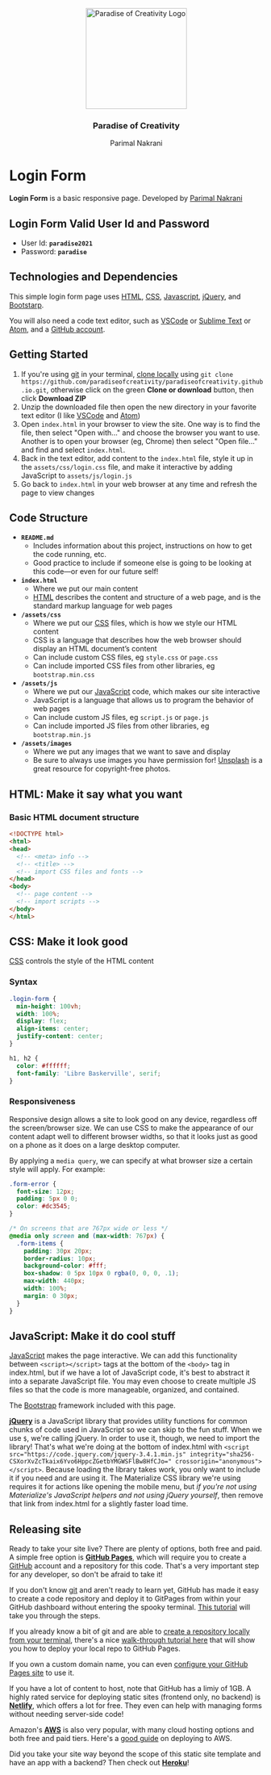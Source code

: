 <p align="center">
  <a href="http://paradiseofcreativity.wordpress.com/">
    <img src="https://paradiseofcreativity.files.wordpress.com/2021/01/paradise.png" alt="Paradise of Creativity Logo" width="200" height="auto">
  </a>
</p>

<h3 align="center">Paradise of Creativity</h3>

<p align="center">
  Parimal Nakrani
</p>

# Login Form

**Login Form** is a basic responsive page. Developed by [Parimal Nakrani](http://paradiseofcreativity.wordpress.com/)

## Login Form Valid User Id and Password
* User Id: **`paradise2021`**
* Password: **`paradise`**

## Technologies and Dependencies

This simple login form page uses [HTML](https://developer.mozilla.org/en-US/docs/Web/HTML),
[CSS](https://developer.mozilla.org/en-US/docs/Web/CSS),
[Javascript](https://developer.mozilla.org/en-US/docs/Web/javascript),
[jQuery](https://jquery.com/), and [Bootstarp](https://getbootstrap.com/).

You will also need a code text editor, such as [VSCode](https://code.visualstudio.com/) or
[Sublime Text](https://www.sublimetext.com/3) or [Atom](https://atom.io/), and a [GitHub account](https://github.com/join).

## Getting Started

1. If
you're using [git](https://git-scm.com/) in your terminal,
[clone locally](https://git-scm.com/book/en/v2/Git-Basics-Getting-a-Git-Repository) using
`git clone https://github.com/paradiseofcreativity/paradiseofcreativity.github.io.git`, otherwise click on the green **Clone or
download** button, then click **Download ZIP**
4. Unzip the downloaded file then open the new directory in your favorite text editor (I like
[VSCode](https://code.visualstudio.com/) and [Atom](https://atom.io/))
5. Open `index.html` in your browser to view the site. One way is to find the file, then select
"Open with..." and choose the browser you want to use. Another is to open your browser (eg, Chrome)
then select "Open file..." and find and select `index.html`.
6. Back in the text editor, add content to the `index.html` file, style it up in the
`assets/css/login.css` file, and make it interactive by adding JavaScript to `assets/js/login.js`
7. Go back to `index.html` in your web browser at any time and refresh the page to view changes

## Code Structure

* **`README.md`**
  * Includes information about this project, instructions on how to get the code running, etc.
  * Good practice to include if someone else is going to be looking at this code—or even for our
  future self!
* **`index.html`**
  * Where we put our main content
  * [HTML](https://developer.mozilla.org/en-US/docs/Web/HTML) describes the content and structure of a web page, and
  is the standard markup language for web pages
* **`/assets/css`**
  * Where we put our [CSS](https://developer.mozilla.org/en-US/docs/Web/CSS) files, which is how we style our HTML content
  * CSS is a language that describes how the web browser should display an HTML document’s content
  * Can include custom CSS files, eg `style.css` or `page.css`
  * Can include imported CSS files from other libraries, eg `bootstrap.min.css`
* **`/assets/js`**
  * Where we put our [JavaScript](https://developer.mozilla.org/en-US/docs/Web/javascript) code, which makes our site
  interactive
  * JavaScript is a language that allows us to program the behavior of web pages
  * Can include custom JS files, eg `script.js` or `page.js`
  * Can include imported JS files from other libraries, eg `bootstrap.min.js`
* **`/assets/images`**
  * Where we put any images that we want to save and display
  * Be sure to always use images you have permission for! [Unsplash](https://unsplash.com/) is a
  great resource for copyright-free photos.


## HTML: Make it say what you want

### Basic HTML document structure

```html
<!DOCTYPE html>
<html>
<head>
  <!-- <meta> info -->
  <!-- <title> -->
  <!-- import CSS files and fonts -->
</head>
<body>
  <!-- page content -->
  <!-- import scripts -->
</body>
</html>
```

## CSS: Make it look good

[CSS](https://developer.mozilla.org/en-US/docs/Web/CSS) controls the style of the HTML content


### Syntax

```css
.login-form {
  min-height: 100vh;
  width: 100%;
  display: flex;
  align-items: center;
  justify-content: center;
}

h1, h2 {
  color: #ffffff;
  font-family: 'Libre Baskerville', serif;
}
```

### Responsiveness
Responsive design allows a site to look good on any device, regardless off the screen/browser size.
We can use CSS to make the appearance of our content adapt well to different browser widths, so that
it looks just as good on a phone as it does on a large desktop computer.

By applying a `media query`, we can specify at what browser size a certain style will apply.
For example:
```css
.form-error {
  font-size: 12px;
  padding: 5px 0 0;
  color: #dc3545;
}

/* On screens that are 767px wide or less */
@media only screen and (max-width: 767px) {
  .form-items {
    padding: 30px 20px;
    border-radius: 10px;
    background-color: #fff;
    box-shadow: 0 5px 10px 0 rgba(0, 0, 0, .1);
    max-width: 440px;
    width: 100%;
    margin: 0 30px;
  }
}
```

## JavaScript: Make it do cool stuff

[JavaScript](https://developer.mozilla.org/en-US/docs/Web/JavaScript) makes the page interactive. We
can add this functionality between `<script></script>` tags at the bottom of the `<body>` tag in
index.html, but if we have a lot of JavaScript code, it's best to abstract it into a separate JavaScript file.
You may even choose to create multiple JS files so that the code is more manageable, organized, and
contained.

The [Bootstrap](https://getbootstrap.com/) framework included with this page.

[**jQuery**](https://jquery.com/) is a JavaScript library that provides utility functions for
common chunks of code used in JavaScript so we can skip to the fun stuff. When we use `$`, we're
calling jQuery. In order to use it, though, we need to import the library! That's what we're doing
at the bottom of index.html with
`<script src="https://code.jquery.com/jquery-3.4.1.min.js" integrity="sha256-CSXorXvZcTkaix6Yvo6HppcZGetbYMGWSFlBw8HfCJo=" crossorigin="anonymous"></script>`.
Because loading the library takes work, you only want to include it if you need and are using it.
The Materialize CSS library we're using requires it for actions like opening the mobile menu, but
*if you're not using Materialize's JavaScript helpers and not using jQuery yourself*, then remove
that link from index.html for a slightly faster load time.

## Releasing site

Ready to take your site live? There are plenty of options, both free and paid. A simple free option
is [**GitHub Pages**](https://pages.github.com/), which will require you to create a
[GitHub](https://github.com/) account and a repository for this code. That's a very important step
for any developer, so don't be afraid to take it!

If you don't know [git](https://git-scm.com/) and aren't ready to learn yet, GitHub has made it easy
to create a code repository and deploy it to GitPages from within your GitHub dashboard without
entering the spooky terminal.
[This tutorial](https://medium.com/javascript-in-plain-english/how-to-host-a-static-website-for-free-7a2a959f5e4)
will take you through the steps.

If you already know a bit of git and are able to
[create a repository locally from your terminal](https://git-scm.com/book/en/v2/Git-Basics-Getting-a-Git-Repository),
there's a nice [walk-through tutorial here](https://www.thinkful.com/learn/a-guide-to-using-github-pages/start/)
that will show you how to deploy your local repo to GitHub Pages.

If you own a custom domain name, you can even
[configure your GitHub Pages site](https://help.github.com/en/github/working-with-github-pages/configuring-a-custom-domain-for-your-github-pages-site)
to use it.

If you have a lot of content to host, note that GitHub has a limiy of 1GB. A highly rated service
for deploying static sites (frontend only, no backend) is [**Netlify**](https://www.netlify.com/), which
offers a lot for free. They even can help with managing forms without needing server-side code!

Amazon's [**AWS**](https://aws.amazon.com/) is also very popular, with many cloud hosting options
and both free and paid tiers. Here's a
[good guide](https://www.freecodecamp.org/news/a-beginners-guide-on-how-to-host-a-static-site-with-aws/)
on deploying to AWS.

Did you take your site way beyond the scope of this static site template and have an app with a
backend? Then check out [**Heroku**](https://www.heroku.com/)!
